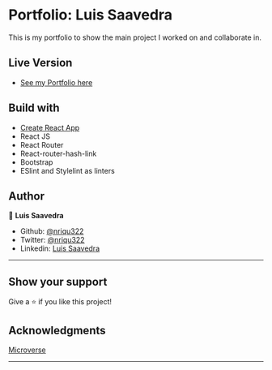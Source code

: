 # Portfolio: Luis Saavedra

This is my portfolio to show the main project I worked on and collaborate in.

## Live Version

* [See my Portfolio here](https://www.luissaavedra.net)

## Build with
* [Create React App](https://github.com/facebook/create-react-app)
* React JS
* React Router
* React-router-hash-link
* Bootstrap
* ESlint and Stylelint as linters

## Author

👤 **Luis Saavedra**
- Github: [@nriqu322](https://github.com/nriqu322)
- Twitter: [@nriqu322](https://twitter.com/nriqu322)
- Linkedin: [Luis Saavedra](https://linkedin.com/in/luis-saavedra-sanchez/)

---

## Show your support

Give a ⭐️ if you like this project!

## Acknowledgments

[Microverse](https://microverse.org)

---
